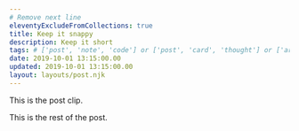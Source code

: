 ```yaml
---
# Remove next line
eleventyExcludeFromCollections: true
title: Keep it snappy
description: Keep it short
tags: # ['post', 'note', 'code'] or ['post', 'card', 'thought'] or ['arcticle, 'code']
date: 2019-10-01 13:15:00.00
updated: 2019-10-01 13:15:00.00
layout: layouts/post.njk
---
```


This is the post clip.

<!END clip>

This is the rest of the post.
